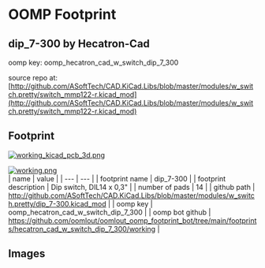 # OOMP Footprint  
## dip_7-300  by Hecatron-Cad  
  
oomp key: oomp_hecatron_cad_w_switch_dip_7_300  
  
source repo at: [http://github.com/ASoftTech/CAD.KiCad.Libs/blob/master/modules/w_switch.pretty/switch_mmp122-r.kicad_mod](http://github.com/ASoftTech/CAD.KiCad.Libs/blob/master/modules/w_switch.pretty/switch_mmp122-r.kicad_mod)  
## Footprint  
  
[![working_kicad_pcb_3d.png](working_kicad_pcb_3d_600.png)](working_kicad_pcb_3d.png)  
  
[![working.png](working_600.png)](working.png)  
| name | value | 
| --- | --- | 
| footprint name | dip_7-300 | 
| footprint description | Dip switch, DIL14 x 0,3" | 
| number of pads | 14 | 
| github path | http://github.com/ASoftTech/CAD.KiCad.Libs/blob/master/modules/w_switch.pretty/dip_7-300.kicad_mod | 
| oomp key | oomp_hecatron_cad_w_switch_dip_7_300 | 
| oomp bot github | https://github.com/oomlout/oomlout_oomp_footprint_bot/tree/main/footprints/hecatron_cad_w_switch_dip_7_300/working | 
## Images  
